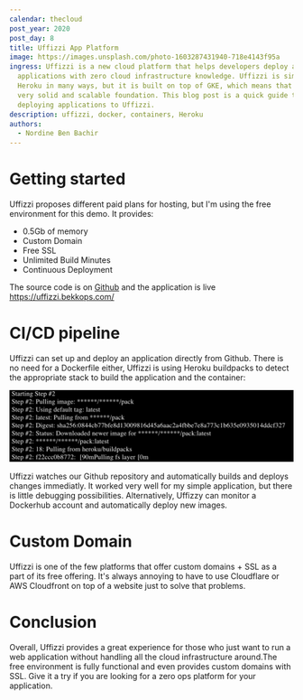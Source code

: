 ```yaml
---
calendar: thecloud
post_year: 2020
post_day: 8
title: Uffizzi App Platform
image: https://images.unsplash.com/photo-1603287431940-718e4143f95a
ingress: Uffizzi is a new cloud platform that helps developers deploy and host
  applications with zero cloud infrastructure knowledge. Uffizzi is similar to
  Heroku in many ways, but it is built on top of GKE, which means that it has a
  very solid and scalable foundation. This blog post is a quick guide to
  deploying applications to Uffizzi.
description: uffizzi, docker, containers, Heroku
authors:
  - Nordine Ben Bachir
---
```

# Getting started

Uffizzi proposes different paid plans for hosting, but I'm using the free environment for this demo. It provides:

* 0.5Gb of memory
* Custom Domain
* Free SSL
* Unlimited Build Minutes
* Continuous Deployment

The source code is on [Github](https://github.com/nordineb/Uffizzi-demo) and the application is live <https://uffizzi.bekkops.com/>

# CI/CD pipeline

Uffizzi can set up and deploy an application directly from Github. There is no need for a Dockerfile either, Uffizzi is using Heroku buildpacks to detect the appropriate stack to build the application and the container:

<img src="https://github.com/nordineb/Uffizzi-demo/blob/main/images/buildpacks.png?raw=true" alt="build-log" width="600"/>

Uffizzi watches our Github repository and automatically builds and deploys changes immediatly. It worked very well for my simple application, but there is little debugging possibilities. Alternatively, Uffizzy can monitor a Dockerhub account and automatically deploy new images. 

# Custom Domain

Uffizzi is one of the few platforms that offer custom domains + SSL as a part of its free offering. It's always annoying to have to use Cloudflare or AWS Cloudfront on top of a website just to solve that problems. 

# Conclusion

Overall, Uffizzi provides a great experience for those who just want to run a web application without handling all the cloud infrastructure around.The free environment is fully functional and even provides custom domains with SSL. Give it a try if you are looking for a zero ops platform for your application.
